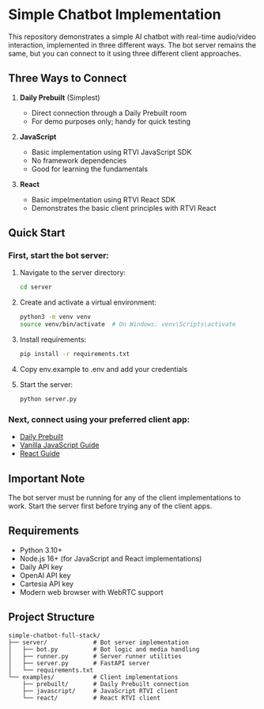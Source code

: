 # Simple Chatbot Implementation

This repository demonstrates a simple AI chatbot with real-time audio/video interaction, implemented in three different ways. The bot server remains the same, but you can connect to it using three different client approaches.

## Three Ways to Connect

1. **Daily Prebuilt** (Simplest)

   - Direct connection through a Daily Prebuilt room
   - For demo purposes only; handy for quick testing

2. **JavaScript**

   - Basic implementation using RTVI JavaScript SDK
   - No framework dependencies
   - Good for learning the fundamentals

3. **React**
   - Basic impelmentation using RTVI React SDK
   - Demonstrates the basic client principles with RTVI React

## Quick Start

### First, start the bot server:

1. Navigate to the server directory:
   ```bash
   cd server
   ```
2. Create and activate a virtual environment:
   ```bash
   python3 -m venv venv
   source venv/bin/activate  # On Windows: venv\Scripts\activate
   ```
3. Install requirements:
   ```bash
   pip install -r requirements.txt
   ```
4. Copy env.example to .env and add your credentials

5. Start the server:
   ```bash
   python server.py
   ```

### Next, connect using your preferred client app:

- [Daily Prebuilt](examples/prebuilt/README.md)
- [Vanilla JavaScript Guide](examples/javascript/README.md)
- [React Guide](examples/react/README.md)

## Important Note

The bot server must be running for any of the client implementations to work. Start the server first before trying any of the client apps.

## Requirements

- Python 3.10+
- Node.js 16+ (for JavaScript and React implementations)
- Daily API key
- OpenAI API key
- Cartesia API key
- Modern web browser with WebRTC support

## Project Structure

```
simple-chatbot-full-stack/
├── server/             # Bot server implementation
│   ├── bot.py          # Bot logic and media handling
│   ├── runner.py       # Server runner utilities
│   ├── server.py       # FastAPI server
│   └── requirements.txt
└── examples/           # Client implementations
    ├── prebuilt/       # Daily Prebuilt connection
    ├── javascript/     # JavaScript RTVI client
    └── react/          # React RTVI client
```

